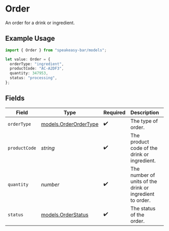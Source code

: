 # Order

An order for a drink or ingredient.

## Example Usage

```typescript
import { Order } from "speakeasy-bar/models";

let value: Order = {
  orderType: "ingredient",
  productCode: "AC-A2DF3",
  quantity: 347953,
  status: "processing",
};
```

## Fields

| Field                                                    | Type                                                     | Required                                                 | Description                                              | Example                                                  |
| -------------------------------------------------------- | -------------------------------------------------------- | -------------------------------------------------------- | -------------------------------------------------------- | -------------------------------------------------------- |
| `orderType`                                              | [models.OrderOrderType](../models/orderordertype.md)     | :heavy_check_mark:                                       | The type of order.                                       |                                                          |
| `productCode`                                            | *string*                                                 | :heavy_check_mark:                                       | The product code of the drink or ingredient.             | AC-A2DF3                                                 |
| `quantity`                                               | *number*                                                 | :heavy_check_mark:                                       | The number of units of the drink or ingredient to order. |                                                          |
| `status`                                                 | [models.OrderStatus](../models/orderstatus.md)           | :heavy_check_mark:                                       | The status of the order.                                 |                                                          |
